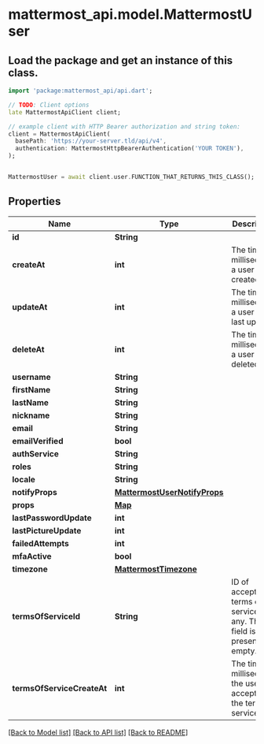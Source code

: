 # mattermost_api.model.MattermostUser

## Load the package and get an instance of this class.
```dart
import 'package:mattermost_api/api.dart';

// TODO: Client options
late MattermostApiClient client;

// example client with HTTP Bearer authorization and string token:
client = MattermostApiClient(
  basePath: 'https://your-server.tld/api/v4',
  authentication: MattermostHttpBearerAuthentication('YOUR TOKEN'),
);


MattermostUser = await client.user.FUNCTION_THAT_RETURNS_THIS_CLASS();

```

## Properties
Name | Type | Description | Notes
------------ | ------------- | ------------- | -------------
**id** | **String** |  | [optional] 
**createAt** | **int** | The time in milliseconds a user was created | [optional] 
**updateAt** | **int** | The time in milliseconds a user was last updated | [optional] 
**deleteAt** | **int** | The time in milliseconds a user was deleted | [optional] 
**username** | **String** |  | [optional] 
**firstName** | **String** |  | [optional] 
**lastName** | **String** |  | [optional] 
**nickname** | **String** |  | [optional] 
**email** | **String** |  | [optional] 
**emailVerified** | **bool** |  | [optional] 
**authService** | **String** |  | [optional] 
**roles** | **String** |  | [optional] 
**locale** | **String** |  | [optional] 
**notifyProps** | [**MattermostUserNotifyProps**](MattermostUserNotifyProps.md) |  | [optional] 
**props** | [**Map**](.md) |  | [optional] 
**lastPasswordUpdate** | **int** |  | [optional] 
**lastPictureUpdate** | **int** |  | [optional] 
**failedAttempts** | **int** |  | [optional] 
**mfaActive** | **bool** |  | [optional] 
**timezone** | [**MattermostTimezone**](MattermostTimezone.md) |  | [optional] 
**termsOfServiceId** | **String** | ID of accepted terms of service, if any. This field is not present if empty. | [optional] 
**termsOfServiceCreateAt** | **int** | The time in milliseconds the user accepted the terms of service | [optional] 

[[Back to Model list]](../GENERATED_README.md#documentation-for-models) [[Back to API list]](../GENERATED_README.md#documentation-for-api-endpoints) [[Back to README]](../GENERATED_README.md)


